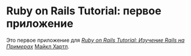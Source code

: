 # Ruby on Rails Tutorial: первое приложение

Это первое приложение для
[*Ruby on Rails Tutorial: Изучение Rails на Примерах*](http://railstutorial.ru/)
 [Майкл Хартл](http://michaelhartl.com/).

